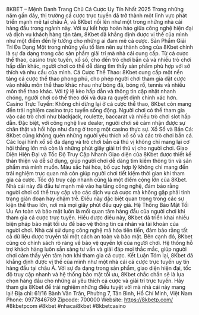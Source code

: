8KBET – Mệnh Danh Trang Chủ Cá Cược Uy Tín Nhất 2025
Trong những năm gần đây, thị trường cá cược trực tuyến đã trở thành một lĩnh vực phát triển mạnh mẽ tại châu Á, và 8Kbet nổi lên như một trong những nhà cái hàng đầu trong ngành này. Với sự kết hợp hoàn hảo giữa công nghệ hiện đại và dịch vụ khách hàng tận tâm, 8Kbet đã khẳng định được vị thế của mình như một điểm đến lý tưởng cho những ai đam mê cá cược.
Sản Phẩm Giải Trí Đa Dạng
Một trong những yếu tố làm nên sự thành công của 8Kbet chính là sự đa dạng trong các sản phẩm giải trí mà nhà cái cung cấp. Từ cá cược thể thao, casino trực tuyến, xổ số, cho đến trò chơi bắn cá và nhiều trò chơi hấp dẫn khác, người chơi có thể dễ dàng tìm thấy sản phẩm phù hợp với sở thích và nhu cầu của mình.
Cá Cược Thể Thao: 8Kbet cung cấp một nền tảng cá cược thể thao phong phú, cho phép người chơi tham gia đặt cược vào nhiều môn thể thao khác nhau như bóng đá, bóng rổ, tennis và nhiều môn thể thao khác. Với tỷ lệ kèo hấp dẫn và thông tin cập nhật nhanh chóng, người chơi có thể theo dõi và đưa ra quyết định chính xác hơn.
Casino Trực Tuyến: Không chỉ dừng lại ở cá cược thể thao, 8Kbet còn mang đến trải nghiệm casino trực tuyến sống động. Người chơi có thể tham gia vào các trò chơi như blackjack, roulette, baccarat và nhiều trò chơi slot hấp dẫn. Đặc biệt, với công nghệ live dealer, người chơi sẽ cảm nhận được sự chân thật và hồi hộp như đang ở trong một casino thực sự.
Xổ Số và Bắn Cá: 8Kbet cũng không quên những người yêu thích xổ số và các trò chơi bắn cá. Các loại hình xổ số đa dạng và trò chơi bắn cá thú vị không chỉ mang lại cơ hội thắng lớn mà còn là những phút giây giải trí thú vị cho người chơi.
Giao Diện Hiện Đại và Tốc Độ Truy Cập Nhanh
Giao diện của 8Kbet được thiết kế thân thiện và dễ sử dụng, giúp người chơi dễ dàng tìm kiếm thông tin và sản phẩm mà mình muốn. Màu sắc hài hòa, bố cục hợp lý không chỉ mang đến trải nghiệm trực quan mà còn giúp người chơi tiết kiệm thời gian khi tham gia cá cược.
Tốc độ truy cập nhanh cũng là một điểm cộng lớn của 8Kbet. Nhà cái này đã đầu tư mạnh mẽ vào hạ tầng công nghệ, đảm bảo rằng người chơi có thể truy cập vào các dịch vụ cá cược mà không gặp phải tình trạng gián đoạn hay chậm trễ. Điều này đặc biệt quan trọng trong các sự kiện thể thao lớn, nơi mà mọi giây phút đều quý giá.
Hệ Thống Bảo Mật Tối Ưu
An toàn và bảo mật luôn là mối quan tâm hàng đầu của người chơi khi tham gia cá cược trực tuyến. Hiểu được điều này, 8Kbet đã triển khai nhiều biện pháp bảo mật tối ưu để bảo vệ thông tin cá nhân và tài khoản của người chơi. Nhà cái sử dụng công nghệ mã hóa tiên tiến, đảm bảo rằng tất cả dữ liệu được truyền tải một cách an toàn và bảo mật.
Bên cạnh đó, 8Kbet cũng có chính sách rõ ràng về bảo vệ quyền lợi của người chơi. Hệ thống hỗ trợ khách hàng luôn sẵn sàng tư vấn và giải đáp mọi thắc mắc, giúp người chơi cảm thấy yên tâm hơn khi tham gia cá cược.
Kết Luận
Tóm lại, 8Kbet đã khẳng định được vị thế của mình như một nhà cái cá cược trực tuyến uy tín hàng đầu tại châu Á. Với sự đa dạng trong sản phẩm, giao diện hiện đại, tốc độ truy cập nhanh và hệ thống bảo mật tối ưu, 8Kbet chắc chắn sẽ là lựa chọn hàng đầu cho những ai yêu thích cá cược và giải trí trực tuyến. Hãy tham gia 8Kbet để trải nghiệm những điều tuyệt vời mà nhà cái này mang lại!
Địa chỉ: 61/16 Bành Văn Trân, Phường 7, Tân Bình, Hồ Chí Minh, Việt Nam
Phone: 0977846789
Zipcode: 700000
Website: https://8kbetp.com/ 
#8kbetpcom #8kbet #nhacai8kbet #8kbetcasino

